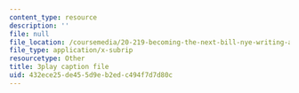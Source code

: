 ```yaml
---
content_type: resource
description: ''
file: null
file_location: /coursemedia/20-219-becoming-the-next-bill-nye-writing-and-hosting-the-educational-show-january-iap-2015/432ece25de455d9eb2edc494f7d7d80c_XDBr39cwmbg.vtt
file_type: application/x-subrip
resourcetype: Other
title: 3play caption file
uid: 432ece25-de45-5d9e-b2ed-c494f7d7d80c
---
```

